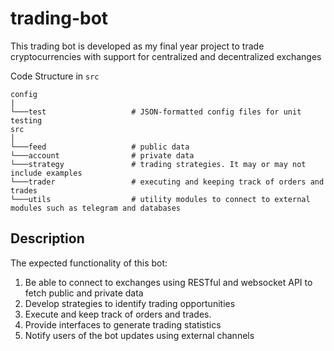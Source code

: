 # trading-bot
This trading bot is developed as my final year project to trade cryptocurrencies with support for centralized and decentralized exchanges

Code Structure in `src`
```
config
|
└───test                   # JSON-formatted config files for unit testing
src  
│
└───feed                   # public data
└───account                # private data
└───strategy               # trading strategies. It may or may not include examples
└───trader                 # executing and keeping track of orders and trades
└───utils                  # utility modules to connect to external modules such as telegram and databases
```

## Description
The expected functionality of this bot:
1. Be able to connect to exchanges using RESTful and websocket API to fetch public and private data
2. Develop strategies to identify trading opportunities
3. Execute and keep track of orders and trades.
4. Provide interfaces to generate trading statistics
5. Notify users of the bot updates using external channels
